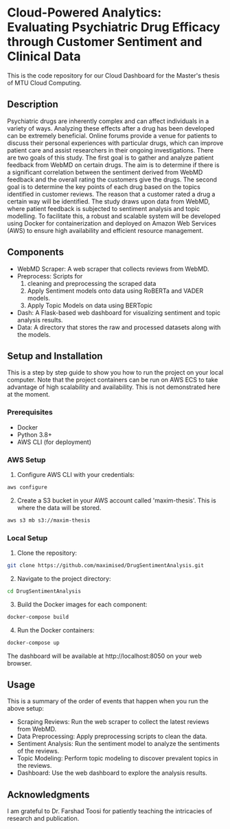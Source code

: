 # Cloud-Powered Analytics: Evaluating Psychiatric Drug Efficacy through Customer Sentiment and Clinical Data
This is the code repository for our Cloud Dashboard for the Master's thesis of MTU Cloud Computing. 

## Description

Psychiatric drugs are inherently complex and can affect individuals in a variety of ways.
Analyzing these effects after a drug has been developed can be extremely beneficial.
Online forums provide a venue for patients to discuss their personal experiences with
particular drugs, which can improve patient care and assist researchers in their ongoing
investigations. There are two goals of this study. The first goal is to gather and analyze
patient feedback from WebMD on certain drugs. The aim is to determine if there is
a significant correlation between the sentiment derived from WebMD feedback and the
overall rating the customers give the drugs. The second goal is to determine the key
points of each drug based on the topics identified in customer reviews. The reason
that a customer rated a drug a certain way will be identified. The study draws upon
data from WebMD, where patient feedback is subjected to sentiment analysis and topic
modelling. To facilitate this, a robust and scalable system will be developed using
Docker for containerization and deployed on Amazon Web Services (AWS) to ensure
high availability and efficient resource management.

## Components
- WebMD Scraper: A web scraper that collects reviews from WebMD.
- Preprocess: Scripts for
  1. cleaning and preprocessing the scraped data
  2. Apply Sentiment models onto data using RoBERTa and VADER models.
  3. Apply Topic Models on data using BERTopic
- Dash: A Flask-based web dashboard for visualizing sentiment and topic analysis results.
- Data: A directory that stores the raw and processed datasets along with the models.

## Setup and Installation
This is a step by step guide to show you how to run the project on your local computer. 
Note that the project containers can be run on AWS ECS to take advantage of high scalability and availability. This is not demonstrated here at the moment.

### Prerequisites
- Docker
- Python 3.8+
- AWS CLI (for deployment)

### AWS Setup
1. Configure AWS CLI with your credentials:
```bash
aws configure
```

2. Create a S3 bucket in your AWS account called 'maxim-thesis'. This is where the data will be stored.
```bash
aws s3 mb s3://maxim-thesis
```

### Local Setup
1. Clone the repository:
```bash
git clone https://github.com/maximised/DrugSentimentAnalysis.git
```

2. Navigate to the project directory:
```bash
cd DrugSentimentAnalysis
```

3. Build the Docker images for each component:
```bash
docker-compose build
```

4. Run the Docker containers:
```bash
docker-compose up
```

The dashboard will be available at http://localhost:8050 on your web browser.

## Usage
This is a summary of the order of events that happen when you run the above setup:
- Scraping Reviews: Run the web scraper to collect the latest reviews from WebMD.
- Data Preprocessing: Apply preprocessing scripts to clean the data.
- Sentiment Analysis: Run the sentiment model to analyze the sentiments of the reviews.
- Topic Modeling: Perform topic modeling to discover prevalent topics in the reviews.
- Dashboard: Use the web dashboard to explore the analysis results.

## Acknowledgments
I am grateful to Dr. Farshad Toosi for patiently teaching the intricacies of research and publication.
